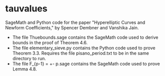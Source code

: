 # tauvalues

SageMath and Python code for the paper "Hyperelliptic Curves and Newform Coefficients," by Spencer Dembner and Vanshika Jain. 

* The file Thuebounds.sage contains the SageMath code used to derive bounds in the proof of Theorem 4.6.
* The file elementary_sieve.py contains the Python code used to prove Theorem 3.3. Requires the file pisano_period.txt to be in the same directory to run. 
* The file F_{p-1} = +- p.sage contains the SageMath code used to prove Lemma 4.8.
